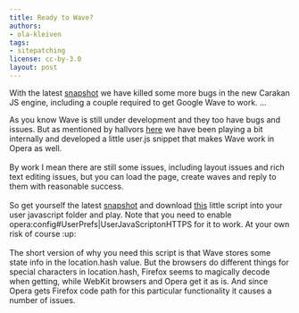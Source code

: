 ```yaml
---
title: Ready to Wave?
authors:
- ola-kleiven
tags:
- sitepatching
license: cc-by-3.0
layout: post
---
```


<p>With the latest <a href="http://my.opera.com/desktopteam/blog/2010/02/05/skin-fixes-unite-and-then-some" rel="nofollow" target="_blank">snapshot</a> we have killed some more bugs in the new Carakan JS engine, including a couple required to get Google Wave to work. ... </p><!--more-->As you know Wave is still under development and they too have bugs and issues. But as mentioned by hallvors <a href="http://my.opera.com/community/forums/findpost.pl?id=3621811" target="_blank">here</a> we have been playing a bit internally and developed a little user.js snippet that makes Wave work in Opera as well.<br/><br/>By work I mean there are still some issues, including layout issues and rich text editing issues, but you can load the page, create waves and reply to them with reasonable success.<br/><br/>So get yourself the latest <a href="http://my.opera.com/desktopteam/blog/2010/02/05/skin-fixes-unite-and-then-some" target="_blank">snapshot</a> and download <a href="http://files.myopera.com/olak/files/gwave.js" target="_blank">this</a> little script into your user javascript folder and play. Note that you need to enable opera:config#UserPrefs|UserJavaScriptonHTTPS for it to work. At your own risk of course :up: <br/><br/>The short version of why you need this script is that Wave stores some state info in the location.hash value. But the browsers do different things for special characters in location.hash, Firefox seems to magically decode when getting, while WebKit browsers and Opera get it as is. And since Opera gets Firefox code path for this particular functionality it causes a number of issues.
